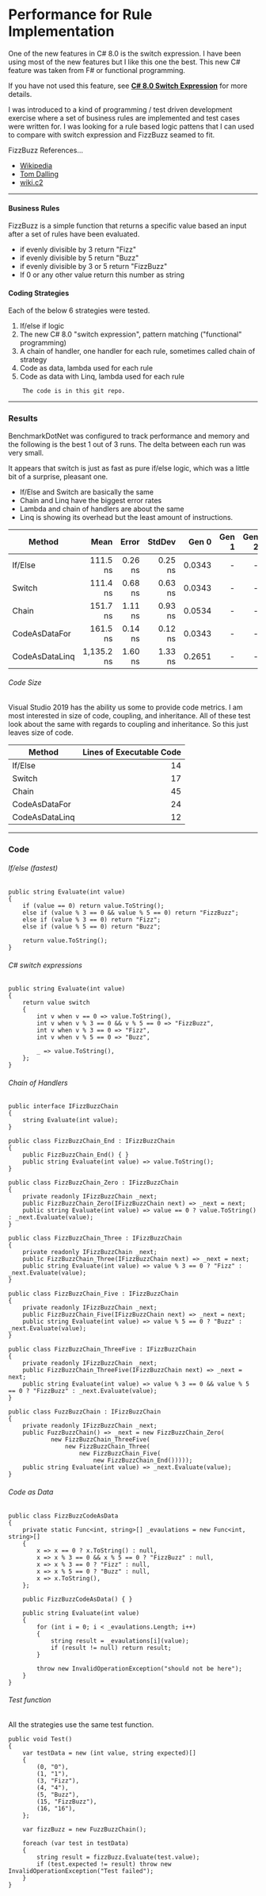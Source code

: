 # Performance for Rule Implementation

One of the new features in C# 8.0 is the switch expression.  I have been using most of the new features
but I like this one the best.  This new C# feature was taken from F# or functional programming.

If you have not used this feature, see 
**<a href="https://github.com/dotnet/BenchmarkDotNet" target="_blank">C# 8.0 Switch Expression</a>**
for more details.

I was introduced to a kind of programming / test driven development exercise where a set of business rules are implemented
and test cases were written for. I was looking for a rule based logic pattens that I can used to compare with switch expression
and FizzBuzz seamed to fit.

FizzBuzz References...

- [Wikipedia](https://en.wikipedia.org/wiki/Fizz_buzz)
- [Tom Dalling](https://www.tomdalling.com/blog/software-design/fizzbuzz-in-too-much-detail/)
- [wiki.c2](https://wiki.c2.com/?FizzBuzzTest)


----------

#### Business Rules
FizzBuzz is a simple function that returns a specific value based an input after a set of rules have been evaluated.

 - if evenly divisible by 3 return "Fizz"
 - if evenly divisible by 5 return "Buzz"
 - if evenly divisible by 3 or 5 return "FizzBuzz"
 - If 0 or any other value return this number as string

#### Coding Strategies
Each of the below 6 strategies were tested.

1) If/else if logic
2) The new C# 8.0 "switch expression", pattern matching ("functional" programming)
3) A chain of handler, one handler for each rule, sometimes called chain of strategy
4) Code as data, lambda used for each rule
5) Code as data with Linq, lambda used for each rule

```
    The code is in this git repo.
```

---------------


### Results
BenchmarkDotNet was configured to track performance and memory and the following is the best 1 out of 3 runs.
The delta between each run was very small.

It appears that switch is just as fast as pure if/else logic, which was a little bit of a surprise, pleasant one.

 - If/Else and Switch are basically the same
 - Chain and Linq have the biggest error rates
 - Lambda and chain of handlers are about the same
 - Linq is showing its overhead but the least amount of instructions.


|                Method |       Mean |   Error |  StdDev |  Gen 0 | Gen 1 | Gen 2 | Allocated |
|---------------------- |-----------:|--------:|--------:|-------:|------:|------:|----------:|
|               If/Else |   111.5 ns | 0.26 ns | 0.25 ns | 0.0343 |     - |     - |     216 B |
|                Switch |   111.4 ns | 0.68 ns | 0.63 ns | 0.0343 |     - |     - |     216 B |
|                 Chain |   151.7 ns | 1.11 ns | 0.93 ns | 0.0534 |     - |     - |     336 B |
|         CodeAsDataFor |   161.5 ns | 0.14 ns | 0.12 ns | 0.0343 |     - |     - |     216 B |
|        CodeAsDataLinq | 1,135.2 ns | 1.60 ns | 1.33 ns | 0.2651 |     - |     - |    1672 B |

###### Code Size
Visual Studio 2019 has the ability us some to provide code metrics.  I am most interested in size of code,
coupling, and inheritance.  All of these test look about the same with regards to coupling and inheritance.
So this just leaves size of code.

|                Method | Lines of Executable Code |
|---------------------- |-------------------------:|
|               If/Else |                       14 |
|                Switch |                       17 |
|                 Chain |                       45 |
|         CodeAsDataFor |                       24 |
|        CodeAsDataLinq |                       12 |


--------------
### Code

###### If/else (fastest)
```
public string Evaluate(int value)
{
    if (value == 0) return value.ToString();
    else if (value % 3 == 0 && value % 5 == 0) return "FizzBuzz";
    else if (value % 3 == 0) return "Fizz";
    else if (value % 5 == 0) return "Buzz";

    return value.ToString();
}
```

###### C# switch expressions
```
public string Evaluate(int value)
{
    return value switch
    {
        int v when v == 0 => value.ToString(),
        int v when v % 3 == 0 && v % 5 == 0 => "FizzBuzz",
        int v when v % 3 == 0 => "Fizz",
        int v when v % 5 == 0 => "Buzz",

        _ => value.ToString(),
    };
}
```

###### Chain of Handlers
```
public interface IFizzBuzzChain
{
    string Evaluate(int value);
}

public class FizzBuzzChain_End : IFizzBuzzChain
{
    public FizzBuzzChain_End() { }
    public string Evaluate(int value) => value.ToString();
}

public class FizzBuzzChain_Zero : IFizzBuzzChain
{
    private readonly IFizzBuzzChain _next;
    public FizzBuzzChain_Zero(IFizzBuzzChain next) => _next = next;
    public string Evaluate(int value) => value == 0 ? value.ToString() : _next.Evaluate(value);
}

public class FizzBuzzChain_Three : IFizzBuzzChain
{
    private readonly IFizzBuzzChain _next;
    public FizzBuzzChain_Three(IFizzBuzzChain next) => _next = next;
    public string Evaluate(int value) => value % 3 == 0 ? "Fizz" : _next.Evaluate(value);
}

public class FizzBuzzChain_Five : IFizzBuzzChain
{
    private readonly IFizzBuzzChain _next;
    public FizzBuzzChain_Five(IFizzBuzzChain next) => _next = next;
    public string Evaluate(int value) => value % 5 == 0 ? "Buzz" : _next.Evaluate(value);
}

public class FizzBuzzChain_ThreeFive : IFizzBuzzChain
{
    private readonly IFizzBuzzChain _next;
    public FizzBuzzChain_ThreeFive(IFizzBuzzChain next) => _next = next;
    public string Evaluate(int value) => value % 3 == 0 && value % 5 == 0 ? "FizzBuzz" : _next.Evaluate(value);
}

public class FuzzBuzzChain : IFizzBuzzChain
{
    private readonly IFizzBuzzChain _next;
    public FuzzBuzzChain() => _next = new FizzBuzzChain_Zero(
            new FizzBuzzChain_ThreeFive(
                new FizzBuzzChain_Three(
                    new FizzBuzzChain_Five(
                        new FizzBuzzChain_End()))));
    public string Evaluate(int value) => _next.Evaluate(value);
}
```

###### Code as Data
```
public class FizzBuzzCodeAsData
{
    private static Func<int, string>[] _evaulations = new Func<int, string>[]
    {
        x => x == 0 ? x.ToString() : null,
        x => x % 3 == 0 && x % 5 == 0 ? "FizzBuzz" : null,
        x => x % 3 == 0 ? "Fizz" : null,
        x => x % 5 == 0 ? "Buzz" : null,
        x => x.ToString(),
    };

    public FizzBuzzCodeAsData() { }

    public string Evaluate(int value)
    {
        for (int i = 0; i < _evaulations.Length; i++)
        {
            string result = _evaulations[i](value);
            if (result != null) return result;
        }

        throw new InvalidOperationException("should not be here");
    }
}
```

###### Test function
All the strategies use the same test function.

```
public void Test()
{
    var testData = new (int value, string expected)[]
    {
        (0, "0"),
        (1, "1"),
        (3, "Fizz"),
        (4, "4"),
        (5, "Buzz"),
        (15, "FizzBuzz"),
        (16, "16"),
    };

    var fizzBuzz = new FuzzBuzzChain();

    foreach (var test in testData)
    {
        string result = fizzBuzz.Evaluate(test.value);
        if (test.expected != result) throw new InvalidOperationException("Test failed");
    }
}
```
